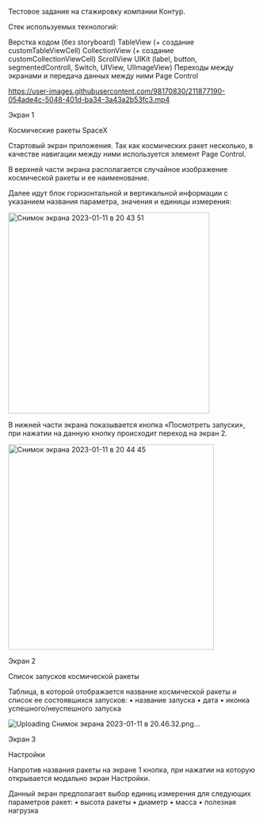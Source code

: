 Тестовое задание на стажировку компании Контур.

Стек используемых технологий:

Верстка кодом (без storyboard)
TableView (+ создание customTableViewCell)
CollectionView (+ создание customCollectionViewCell)
ScrollView
UIKit (label, button, segmentedControll, Switch, UIView, UIImageView)
Переходы между экранами и передача данных между ними
Page Control


https://user-images.githubusercontent.com/98170830/211877190-054ade4c-5048-401d-ba34-3a43a2b53fc3.mp4

Экран 1

Космические ракеты SpaceX

Стартовый экран приложения.
Так как космических ракет несколько, в качестве навигации между ними используется элемент
Page Control.

В верхней части экрана располагается случайное изображение космической ракеты и ее наименование.

Далее идут блок горизонтальной и вертикальной информации с указанием названия параметра, значения и единицы измерения:

<img width="406" alt="Снимок экрана 2023-01-11 в 20 43 51" src="https://user-images.githubusercontent.com/98170830/211879500-f887f173-624a-441e-b494-adeaf82ff8a6.png">


В нижней части экрана показывается кнопка «Посмотреть запуски», при нажатии на данную кнопку происходит
переход на экран 2.

<img width="415" alt="Снимок экрана 2023-01-11 в 20 44 45" src="https://user-images.githubusercontent.com/98170830/211879625-a12a8395-ccde-4684-9810-e98401ab618d.png">

Экран 2

Список запусков космической ракеты

Таблица, в которой отображается название космической ракеты
и список ее состоявшихся запусков:
• название запуска
• дата
• иконка успешного/неуспешного запуска

![Uploading Снимок экрана 2023-01-11 в 20.46.32.png…]()

Экран 3

Настройки

Напротив названия ракеты на экране 1 кнопка, при нажатии на которую
открывается модально экран Настройки.

Данный экран предполагает выбор единиц измерения для следующих параметров ракет:
• высота ракеты
• диаметр
• масса
• полезная нагрузка
